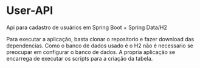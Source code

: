 # User-API
Api para cadastro de usuários em Spring Boot  + Spring Data/H2

Para executar a aplicação, basta clonar o repositorio e fazer download das dependencias. 
Como o banco de dados usado é o H2 não é necessario se preocupar em configurar o banco de dados.
A propria aplicação se encarrega de executar os scripts para a criação da tabela.
